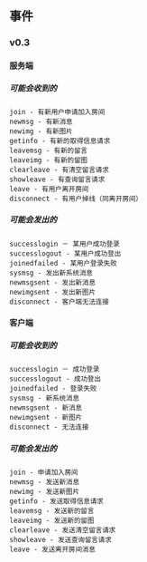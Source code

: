 ## 事件

### v0.3

#### 服务端

##### 可能会收到的

```
join - 有新用户申请加入房间
newmsg - 有新消息
newimg - 有新图片
getinfo - 有新的取得信息请求
leavemsg - 有新的留言
leaveimg - 有新的留图
clearleave - 有清空留言请求
showleave - 有查询留言请求
leave - 有用户离开房间
disconnect - 有用户掉线（同离开房间）
```

##### 可能会发出的

```
successlogin － 某用户成功登录
successlogout - 某用户成功登出
joinedfailed - 某用户登录失败
sysmsg - 发出新系统消息
newmsgsent - 发出新消息
newimgsent - 发出新图片
disconnect - 客户端无法连接
```

#### 客户端

##### 可能会收到的

```
successlogin － 成功登录
successlogout - 成功登出
joinedfailed - 登录失败
sysmsg - 新系统消息
newmsgsent - 新消息
newimgsent - 新图片
disconnect - 无法连接
```

##### 可能会发出的

```
join - 申请加入房间
newmsg - 发送新消息
newimg - 发送新图片
getinfo - 发送取得信息请求
leavemsg - 发送新的留言
leaveimg - 发送新的留图
clearleave - 发送清空留言请求
showleave - 发送查询留言请求
leave - 发送离开房间消息
```
